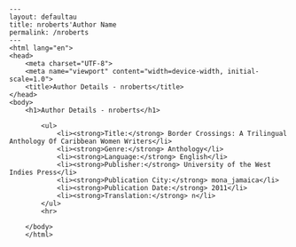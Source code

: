 
    ---
    layout: defaultau
    title: nroberts'Author Name 
    permalink: /nroberts
    ---
    <html lang="en">
    <head>
        <meta charset="UTF-8">
        <meta name="viewport" content="width=device-width, initial-scale=1.0">
        <title>Author Details - nroberts</title>
    </head>
    <body>
        <h1>Author Details - nroberts</h1>
        
            <ul>
                <li><strong>Title:</strong> Border Crossings: A Trilingual Anthology Of Caribbean Women Writers</li>
                <li><strong>Genre:</strong> Anthology</li>
                <li><strong>Language:</strong> English</li>
                <li><strong>Publisher:</strong> University of the West Indies Press</li>
                <li><strong>Publication City:</strong> mona_jamaica</li>
                <li><strong>Publication Date:</strong> 2011</li>
                <li><strong>Translation:</strong> n</li>
            </ul>
            <hr>
            
        </body>
        </html>
        